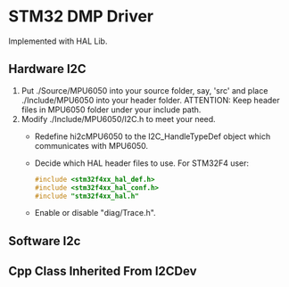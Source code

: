 # STM32 DMP Driver

Implemented with HAL Lib.

## Hardware I2C
1. Put ./Source/MPU6050 into your source folder, say, 'src' and place ./Include/MPU6050 into your header folder. ATTENTION: Keep header files in MPU6050 folder under your include path.
2.  Modify ./Include/MPU6050/I2C.h to meet your need.
    - Redefine hi2cMPU6050 to the I2C_HandleTypeDef object which communicates with MPU6050.
    - Decide which HAL header files to use. For STM32F4 user:

        ```cpp
        #include <stm32f4xx_hal_def.h>
        #include <stm32f4xx_hal_conf.h>
        #include "stm32f4xx_hal.h"
        ```

    - Enable or disable "diag/Trace.h". 

## Software I2c

## Cpp Class Inherited From I2CDev
